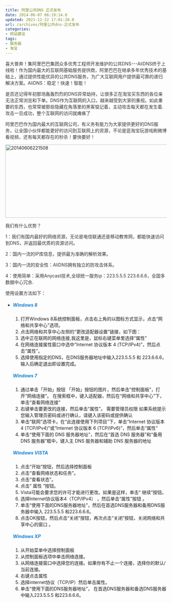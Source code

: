 ```yaml
---
title: 阿里公共DNS 正式发布
date: 2014-06-07 06:19:14.0
updated: 2021-12-22 17:01:20.0
url: /archives/阿里公共dns-正式发布
categories: 
- 网站建设
tags: 
- 服务器
- 淘宝
---
```


<p style="color: #333333;">喜大普奔！集阿里巴巴集团众多优秀工程师开发维护的公共DNS---AliDNS终于上线啦！作为国内最大的互联网基础服务提供商，阿里巴巴在继承多年优秀技术的基础上，通过提供性能优异的公共DNS服务，为广大互联网用户提供最可靠的递归解决方案。AliDNS：稳定！快速！智能！</p>
<p style="color: #333333;">是否还记得年初那场轰轰烈烈的DNS异常劫持，让很多正在淘宝买东西的各位亲无法正常浏览和下单。DNS作为互联网的入口，越来越受到大家的重视。如此重要的东西，也常常被那些隐藏在角落里的黑客惦记着，主动攻击每天都在发生着.攻击一旦成功，整个互联网的访问就瘫痪了</p>
<p style="color: #333333;">阿里巴巴作为国内最大的互联网公司，有义务有能力为大家提供更好的DNS服务，让全国小伙伴都能更好的访问到互联网上的资源，不论是逛淘宝玩游戏刷微博看视频，还有每天都存在的秒杀！要快要好！</p>
<p style="color: #333333;"><a href="http://uu126.cn/wp-content/uploads/2014/06/20140606221508.jpg"><img class="alignnone wp-image-674 size-full" src="http://uu126.cn/wp-content/uploads/2014/07/20140606221508.jpg" alt="20140606221508" width="780" height="228" /></a></p>
<p style="color: #333333;">我们有什么优势？</p>
<p style="color: #333333;">1：我们有国内最好的网络资源，无论是电信联通还是移动教育网，都能快速访问到DNS，并返回最优质的资源访问。</p>
<p style="color: #333333;">2：国内一流的IP库信息，提供最为准确的解析效果。</p>
<p style="color: #333333;">3：国内一流的安全性：AliDNS拥有独立的防攻击体系。</p>
<p style="color: #333333;">4：使用简单：采用Anycast技术,全球统一服务ip：223.5.5.5 223.6.6.6，全国多数据中心冗余.</p>
<p style="color: #333333;">使用设置方法如下：</p>
<ul class="media-list" style="color: #1b1b1b;">
	<li class="media">
<div id="windows" class="media-body">
<h5 id="win8-setup" style="color: #1982d1;">Windows 8</h5>
<div class="media">
<ol>
	<li>打开Windows 8系统控制面板，点击右上角的以图标方式显示，点击“网络和共享中心”选项。<img src="http://uu126.cn/wp-content/uploads/2014/07/win8-1.jpg" alt="" /></li>
	<li>点击网络和共享中心左侧的“更改适配器设置”链接，如下图：<img src="http://uu126.cn/wp-content/uploads/2014/07/win8-2.jpg" alt="" /></li>
	<li>选中正在联网的网络连接,我这里是，鼠标右键菜单里选择“属性”<img src="http://uu126.cn/wp-content/uploads/2014/07/win8-3.jpg" alt="" /></li>
	<li>在网络连接属性窗口中选中“Internet 协议版本 4 (TCP/IPv4)”，然后点击“属性”。<img src="http://uu126.cn/wp-content/uploads/2014/07/win8-4.jpg" alt="" /></li>
	<li>选择使用指定的DNS，在DNS服务器地址中输入223.5.5.5 和 223.6.6.6，输入后确定退出即设置完成。<img src="http://uu126.cn/wp-content/uploads/2014/07/win8-5.jpg" alt="" /></li>
</ol>
</div>
<h5 id="win7-setup" style="color: #1982d1;">Windows 7</h5>
<div class="media">
<ol>
	<li>通过单击「开始」按钮 「开始」按钮的图片，然后单击“控制面板”，打开“网络连接”。 在搜索框中，键入适配器，然后在“网络和共享中心”下，单击“查看网络连接”</li>
	<li>右键单击要更改的连接，然后单击“属性”。 需要管理员权限 如果系统提示您输入管理员密码或进行确认，请键入该密码或提供确认</li>
	<li>单击“联网”选项卡。在“此连接使用下列项目”下，单击“Internet 协议版本 4 (TCP/IPv4)”或“Internet 协议版本 6 (TCP/IPv6)”，然后单击“属性”
<img src="http://uu126.cn/wp-content/uploads/2014/07/tcp-ip-0.jpg" alt="" /></li>
	<li>单击“使用下面的 DNS 服务器地址”，然后在“首选 DNS 服务器”和“备用 DNS 服务器”框中，键入主 DNS 服务器和辅助 DNS 服务器的地址
<img src="http://uu126.cn/wp-content/uploads/2014/07/tcp-ip.jpg" alt="" /></li>
</ol>
</div>
<h5 id="vista-setup" style="color: #1982d1;">Windows VISTA</h5>
<div class="media">
<ol>
	<li>点击“开始”按钮，然后选择控制面板</li>
	<li>点击“查看网络状态和任务”。</li>
	<li>点击“查看状态”。</li>
	<li>点击“ 属性 ”按钮。</li>
	<li>Vista可能会要求您的许可才能进行更改。如果是这样，单击“ 继续”按钮。</li>
	<li>选择Internet协议版本4（TCP/IPv4） ，然后单击“属性”按钮 。</li>
	<li>单击“使用下面的DNS服务器地址”，然后在首选DNS服务器和备用DNS服务器中输入 223.5.5.5 和223.6.6.6。</li>
	<li>点击OK按钮，然后点击“关闭”按钮，再次点击“关闭”按钮，关闭网络和共享中心的窗口 。</li>
</ol>
</div>
<h5 style="color: #1982d1;">Windows XP</h5>
<div class="media">
<ol>
	<li>从开始菜单中选择控制面板</li>
	<li>从控制面板选项中单击网络连接。</li>
	<li>从网络连接窗口中选择您的连接。如果你有不止一个连接，选择你的默认/当前连接。</li>
	<li>右键点击属性</li>
	<li>选择internet协议（TCP/IP）然后单击属性。</li>
	<li>单击“使用下面的DNS服务器地址”， 在首选DNS服务器和备选DNS服务器中输入223.5.5.5 和223.6.6.6。</li>
</ol>
</div>
</div></li>
</ul>